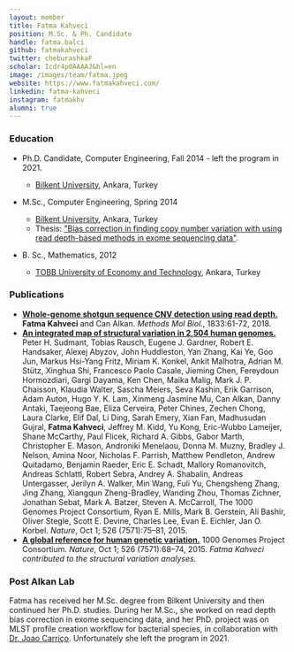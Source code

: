 ```yaml
---
layout: member
title: Fatma Kahveci
position: M.Sc. & Ph. Candidate
handle: fatma.balci
github: fatmakahveci
twitter: cheburashkaF
scholar: Icdr4p0AAAAJ&hl=en
image: /images/team/fatma.jpeg
website: https://www.fatmakahveci.com/
linkedin: fatma-kahveci
instagram: fatmakhv
alumni: true
---
```


### Education

- Ph.D. Candidate, Computer Engineering, Fall 2014 - left the program in 2021. 
  - [Bilkent University](http://www.cs.bilkent.edu.tr/), Ankara, Turkey 
  
- M.Sc., Computer Engineering, Spring 2014 
  - [Bilkent University](http://www.cs.bilkent.edu.tr/), Ankara, Turkey 
  - Thesis: ["Bias correction in finding copy number variation with using read depth-based methods in exome sequencing data"](https://tez.yok.gov.tr/UlusalTezMerkezi/TezGoster?key=48XPj7KKQhKUgntkUiKO3MaNdCXIRCl5dQp3j0gOFI-kQcJrhgZ0kDt9HKwO8HVW).
  
- B. Sc., Mathematics, 2012 
  - [TOBB University of Economy and Technology](http://mat.etu.edu.tr/en), Ankara, Turkey

### Publications

- [**Whole-genome shotgun sequence CNV detection using read depth.**](https://www.ncbi.nlm.nih.gov/pubmed/30039363) **Fatma Kahveci** and Can Alkan. *Methods Mol Biol.*, 1833:61-72, 2018.
- [**An integrated map of structural variation in 2,504 human genomes.**](http://www.ncbi.nlm.nih.gov/pubmed/26432246) Peter H. Sudmant, Tobias Rausch, Eugene J. Gardner, Robert E. Handsaker, Alexej Abyzov, John Huddleston, Yan Zhang, Kai Ye, Goo Jun, Markus Hsi-Yang Fritz, Miriam K. Konkel, Ankit Malhotra, Adrian M. Stütz, Xinghua Shi, Francesco Paolo Casale, Jieming Chen, Fereydoun Hormozdiari, Gargi Dayama, Ken Chen, Maika Malig, Mark J. P. Chaisson, Klaudia Walter, Sascha Meiers, Seva Kashin, Erik Garrison, Adam Auton, Hugo Y. K. Lam, Xinmeng Jasmine Mu, Can Alkan, Danny Antaki, Taejeong Bae, Eliza Cerveira, Peter Chines, Zechen Chong, Laura Clarke, Elif Dal, Li Ding, Sarah Emery, Xian Fan, Madhusudan Gujral, **Fatma Kahveci**, Jeffrey M. Kidd, Yu Kong, Eric-Wubbo Lameijer, Shane McCarthy, Paul Flicek, Richard A. Gibbs, Gabor Marth, Christopher E. Mason, Androniki Menelaou, Donna M. Muzny, Bradley J. Nelson, Amina Noor, Nicholas F. Parrish, Matthew Pendleton, Andrew Quitadamo, Benjamin Raeder, Eric E. Schadt, Mallory Romanovitch, Andreas Schlattl, Robert Sebra, Andrey A. Shabalin, Andreas Untergasser, Jerilyn A. Walker, Min Wang, Fuli Yu, Chengsheng Zhang, Jing Zhang, Xiangqun Zheng-Bradley, Wanding Zhou, Thomas Zichner, Jonathan Sebat, Mark A. Batzer, Steven A. McCarroll, The 1000 Genomes Project Consortium, Ryan E. Mills, Mark B. Gerstein, Ali Bashir, Oliver Stegle, Scott E. Devine, Charles Lee, Evan E. Eichler, Jan O. Korbel. *Nature*, Oct 1; 526 (7571):75–81, 2015.
- [**A global reference for human genetic variation.**](http://www.ncbi.nlm.nih.gov/pubmed/26432245) 1000 Genomes Project Consortium. *Nature*, Oct 1; 526 (7571):68–74, 2015. 
*Fatma Kahveci contributed to the structural variation analyses.*


### Post Alkan Lab

Fatma has received her M.Sc. degree from Bilkent University and then continued her Ph.D. studies. During her M.Sc., she worked on read depth bias correction in exome sequencing data, and her PhD. project was on MLST profile creation workflow for bacterial species, in collaboration with [Dr. Joao Carriço](https://jacarrico.github.io/). Unfortunately she left the program in 2021. 
